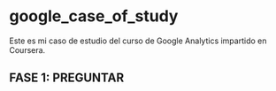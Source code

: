 # google_case_of_study
Este es mi caso de estudio del curso de Google Analytics impartido en Coursera.

## FASE 1: PREGUNTAR
